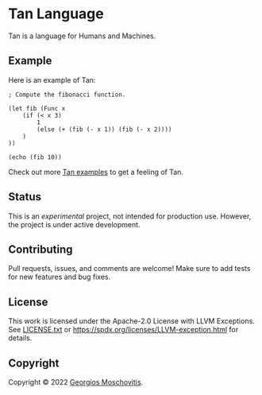 # Tan Language

Tan is a language for Humans and Machines.

## Example

Here is an example of Tan:

```tan
; Compute the fibonacci function.

(let fib (Func x
    (if (< x 3)
        1
        (else (+ (fib (- x 1)) (fib (- x 2))))
    )
))

(echo (fib 10))
```

Check out more [Tan examples](https://github.com/tan-language/examples) to get a
feeling of Tan.

## Status

This is an _experimental_ project, not intended for production use. However, the
project is under active development.

## Contributing

Pull requests, issues, and comments are welcome! Make sure to add tests for new
features and bug fixes.

## License

This work is licensed under the Apache-2.0 License with LLVM Exceptions. See
[LICENSE.txt](LICENSE.txt) or <https://spdx.org/licenses/LLVM-exception.html>
for details.

## Copyright

Copyright © 2022 [Georgios Moschovitis](https://gmosx.ninja).
